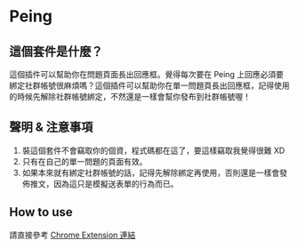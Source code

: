 # Peing
## 這個套件是什麼？
這個插件可以幫助你在問題頁面長出回應框。覺得每次要在 Peing 上回應必須要綁定社群帳號很麻煩嗎？這個插件可以幫助你在單一問題頁長出回應框，記得使用的時候先解除社群帳號綁定，不然還是一樣會幫你發布到社群帳號喔！

## 聲明 & 注意事項
1. 裝這個套件不會竊取你的個資，程式碼都在這了，要這樣竊取我覺得很難 XD
2. 只有在自己的單一問題的頁面有效。
3. 如果本來就有綁定社群帳號的話，記得先解除綁定再使用，否則還是一樣會發佈推文，因為這只是模擬送表單的行為而已。

## How to use
請直接參考 [Chrome Extension 連結](https://goo.gl/9bsxFB)
